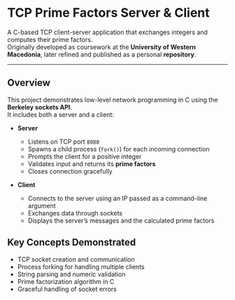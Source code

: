 # TCP Prime Factors Server & Client

A C-based TCP client-server application that exchanges integers and computes their prime factors.  
Originally developed as coursework at the **University of Western Macedonia**, later refined and published as a personal **repository**.

---

## Overview

This project demonstrates low-level network programming in C using the **Berkeley sockets API**.  
It includes both a server and a client:

- **Server**  
  - Listens on TCP port `8080`  
  - Spawns a child process (`fork()`) for each incoming connection  
  - Prompts the client for a positive integer  
  - Validates input and returns its **prime factors**  
  - Closes connection gracefully

- **Client**  
  - Connects to the server using an IP passed as a command-line argument  
  - Exchanges data through sockets  
  - Displays the server’s messages and the calculated prime factors  

##  Key Concepts Demonstrated

- TCP socket creation and communication  
- Process forking for handling multiple clients  
- String parsing and numeric validation  
- Prime factorization algorithm in C  
- Graceful handling of socket errors  



